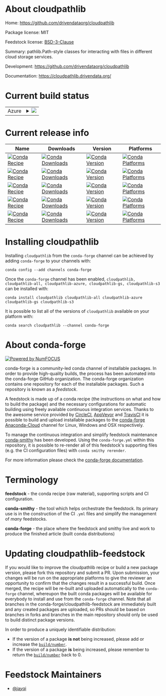 About cloudpathlib
==================

Home: https://github.com/drivendataorg/cloudpathlib

Package license: MIT

Feedstock license: [BSD-3-Clause](https://github.com/conda-forge/cloudpathlib-feedstock/blob/master/LICENSE.txt)

Summary: pathlib.Path-style classes for interacting with files in different cloud storage services.

Development: https://github.com/drivendataorg/cloudpathlib

Documentation: https://cloudpathlib.drivendata.org/

Current build status
====================


<table>
    
  <tr>
    <td>Azure</td>
    <td>
      <details>
        <summary>
          <a href="https://dev.azure.com/conda-forge/feedstock-builds/_build/latest?definitionId=10976&branchName=master">
            <img src="https://dev.azure.com/conda-forge/feedstock-builds/_apis/build/status/cloudpathlib-feedstock?branchName=master">
          </a>
        </summary>
        <table>
          <thead><tr><th>Variant</th><th>Status</th></tr></thead>
          <tbody><tr>
              <td>linux_64</td>
              <td>
                <a href="https://dev.azure.com/conda-forge/feedstock-builds/_build/latest?definitionId=10976&branchName=master">
                  <img src="https://dev.azure.com/conda-forge/feedstock-builds/_apis/build/status/cloudpathlib-feedstock?branchName=master&jobName=linux&configuration=linux_64_" alt="variant">
                </a>
              </td>
            </tr><tr>
              <td>osx_64</td>
              <td>
                <a href="https://dev.azure.com/conda-forge/feedstock-builds/_build/latest?definitionId=10976&branchName=master">
                  <img src="https://dev.azure.com/conda-forge/feedstock-builds/_apis/build/status/cloudpathlib-feedstock?branchName=master&jobName=osx&configuration=osx_64_" alt="variant">
                </a>
              </td>
            </tr><tr>
              <td>win_64</td>
              <td>
                <a href="https://dev.azure.com/conda-forge/feedstock-builds/_build/latest?definitionId=10976&branchName=master">
                  <img src="https://dev.azure.com/conda-forge/feedstock-builds/_apis/build/status/cloudpathlib-feedstock?branchName=master&jobName=win&configuration=win_64_" alt="variant">
                </a>
              </td>
            </tr>
          </tbody>
        </table>
      </details>
    </td>
  </tr>
</table>

Current release info
====================

| Name | Downloads | Version | Platforms |
| --- | --- | --- | --- |
| [![Conda Recipe](https://img.shields.io/badge/recipe-cloudpathlib-green.svg)](https://anaconda.org/conda-forge/cloudpathlib) | [![Conda Downloads](https://img.shields.io/conda/dn/conda-forge/cloudpathlib.svg)](https://anaconda.org/conda-forge/cloudpathlib) | [![Conda Version](https://img.shields.io/conda/vn/conda-forge/cloudpathlib.svg)](https://anaconda.org/conda-forge/cloudpathlib) | [![Conda Platforms](https://img.shields.io/conda/pn/conda-forge/cloudpathlib.svg)](https://anaconda.org/conda-forge/cloudpathlib) |
| [![Conda Recipe](https://img.shields.io/badge/recipe-cloudpathlib--all-green.svg)](https://anaconda.org/conda-forge/cloudpathlib-all) | [![Conda Downloads](https://img.shields.io/conda/dn/conda-forge/cloudpathlib-all.svg)](https://anaconda.org/conda-forge/cloudpathlib-all) | [![Conda Version](https://img.shields.io/conda/vn/conda-forge/cloudpathlib-all.svg)](https://anaconda.org/conda-forge/cloudpathlib-all) | [![Conda Platforms](https://img.shields.io/conda/pn/conda-forge/cloudpathlib-all.svg)](https://anaconda.org/conda-forge/cloudpathlib-all) |
| [![Conda Recipe](https://img.shields.io/badge/recipe-cloudpathlib--azure-green.svg)](https://anaconda.org/conda-forge/cloudpathlib-azure) | [![Conda Downloads](https://img.shields.io/conda/dn/conda-forge/cloudpathlib-azure.svg)](https://anaconda.org/conda-forge/cloudpathlib-azure) | [![Conda Version](https://img.shields.io/conda/vn/conda-forge/cloudpathlib-azure.svg)](https://anaconda.org/conda-forge/cloudpathlib-azure) | [![Conda Platforms](https://img.shields.io/conda/pn/conda-forge/cloudpathlib-azure.svg)](https://anaconda.org/conda-forge/cloudpathlib-azure) |
| [![Conda Recipe](https://img.shields.io/badge/recipe-cloudpathlib--gs-green.svg)](https://anaconda.org/conda-forge/cloudpathlib-gs) | [![Conda Downloads](https://img.shields.io/conda/dn/conda-forge/cloudpathlib-gs.svg)](https://anaconda.org/conda-forge/cloudpathlib-gs) | [![Conda Version](https://img.shields.io/conda/vn/conda-forge/cloudpathlib-gs.svg)](https://anaconda.org/conda-forge/cloudpathlib-gs) | [![Conda Platforms](https://img.shields.io/conda/pn/conda-forge/cloudpathlib-gs.svg)](https://anaconda.org/conda-forge/cloudpathlib-gs) |
| [![Conda Recipe](https://img.shields.io/badge/recipe-cloudpathlib--s3-green.svg)](https://anaconda.org/conda-forge/cloudpathlib-s3) | [![Conda Downloads](https://img.shields.io/conda/dn/conda-forge/cloudpathlib-s3.svg)](https://anaconda.org/conda-forge/cloudpathlib-s3) | [![Conda Version](https://img.shields.io/conda/vn/conda-forge/cloudpathlib-s3.svg)](https://anaconda.org/conda-forge/cloudpathlib-s3) | [![Conda Platforms](https://img.shields.io/conda/pn/conda-forge/cloudpathlib-s3.svg)](https://anaconda.org/conda-forge/cloudpathlib-s3) |

Installing cloudpathlib
=======================

Installing `cloudpathlib` from the `conda-forge` channel can be achieved by adding `conda-forge` to your channels with:

```
conda config --add channels conda-forge
```

Once the `conda-forge` channel has been enabled, `cloudpathlib, cloudpathlib-all, cloudpathlib-azure, cloudpathlib-gs, cloudpathlib-s3` can be installed with:

```
conda install cloudpathlib cloudpathlib-all cloudpathlib-azure cloudpathlib-gs cloudpathlib-s3
```

It is possible to list all of the versions of `cloudpathlib` available on your platform with:

```
conda search cloudpathlib --channel conda-forge
```


About conda-forge
=================

[![Powered by NumFOCUS](https://img.shields.io/badge/powered%20by-NumFOCUS-orange.svg?style=flat&colorA=E1523D&colorB=007D8A)](http://numfocus.org)

conda-forge is a community-led conda channel of installable packages.
In order to provide high-quality builds, the process has been automated into the
conda-forge GitHub organization. The conda-forge organization contains one repository
for each of the installable packages. Such a repository is known as a *feedstock*.

A feedstock is made up of a conda recipe (the instructions on what and how to build
the package) and the necessary configurations for automatic building using freely
available continuous integration services. Thanks to the awesome service provided by
[CircleCI](https://circleci.com/), [AppVeyor](https://www.appveyor.com/)
and [TravisCI](https://travis-ci.com/) it is possible to build and upload installable
packages to the [conda-forge](https://anaconda.org/conda-forge)
[Anaconda-Cloud](https://anaconda.org/) channel for Linux, Windows and OSX respectively.

To manage the continuous integration and simplify feedstock maintenance
[conda-smithy](https://github.com/conda-forge/conda-smithy) has been developed.
Using the ``conda-forge.yml`` within this repository, it is possible to re-render all of
this feedstock's supporting files (e.g. the CI configuration files) with ``conda smithy rerender``.

For more information please check the [conda-forge documentation](https://conda-forge.org/docs/).

Terminology
===========

**feedstock** - the conda recipe (raw material), supporting scripts and CI configuration.

**conda-smithy** - the tool which helps orchestrate the feedstock.
                   Its primary use is in the construction of the CI ``.yml`` files
                   and simplify the management of *many* feedstocks.

**conda-forge** - the place where the feedstock and smithy live and work to
                  produce the finished article (built conda distributions)


Updating cloudpathlib-feedstock
===============================

If you would like to improve the cloudpathlib recipe or build a new
package version, please fork this repository and submit a PR. Upon submission,
your changes will be run on the appropriate platforms to give the reviewer an
opportunity to confirm that the changes result in a successful build. Once
merged, the recipe will be re-built and uploaded automatically to the
`conda-forge` channel, whereupon the built conda packages will be available for
everybody to install and use from the `conda-forge` channel.
Note that all branches in the conda-forge/cloudpathlib-feedstock are
immediately built and any created packages are uploaded, so PRs should be based
on branches in forks and branches in the main repository should only be used to
build distinct package versions.

In order to produce a uniquely identifiable distribution:
 * If the version of a package **is not** being increased, please add or increase
   the [``build/number``](https://docs.conda.io/projects/conda-build/en/latest/resources/define-metadata.html#build-number-and-string).
 * If the version of a package **is** being increased, please remember to return
   the [``build/number``](https://docs.conda.io/projects/conda-build/en/latest/resources/define-metadata.html#build-number-and-string)
   back to 0.

Feedstock Maintainers
=====================

* [@jayqi](https://github.com/jayqi/)

